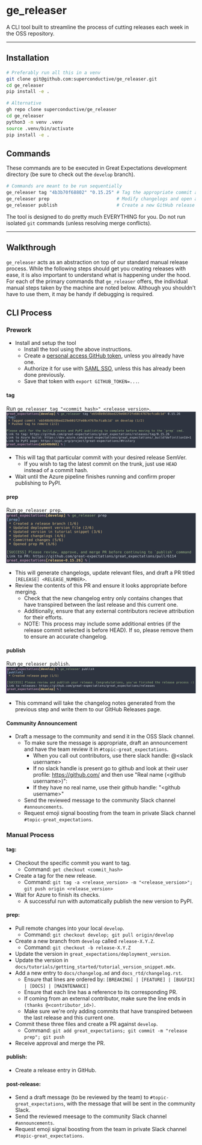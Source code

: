 # ge_releaser

A CLI tool built to streamline the process of cutting releases each week in the OSS repository.

---

## Installation
```bash
# Preferably run all this in a venv
git clone git@github.com:superconductive/ge_releaser.git
cd ge_releaser
pip install -e .
```

```bash
# Alternative
gh repo clone superconductive/ge_releaser
cd ge_releaser
python3 -m venv .venv
source .venv/bin/activate
pip install -e .
```

## Commands
These commands are to be executed in Great Expectations development directory (be sure to check out the `develop` branch).

```bash
# Commands are meant to be run sequentially
ge_releaser tag "4b3b70f68802" "0.15.25" # Tag the appropriate commit and trigger the build process
ge_releaser prep                         # Modify changelogs and open a PR.
ge_releaser publish                      # Create a new GitHub release page
```

The tool is designed to do pretty much EVERYTHING for you. Do not run isolated `git` commands (unless resolving merge conflicts).

---

## Walkthrough

`ge_releaser` acts as an abstraction on top of our standard manual release process. While the following steps should get you creating releases with ease, it is also important to understand what is happening under the hood. For each of the primary commands that `ge_releaser` offers, the individual manual steps taken by the machine are noted below. Although you shouldn't have to use them, it may be handy if debugging is required.

## CLI Process

### Prework
- Install and setup the tool
  - Install the tool using the above instructions.
  - Create a [personal access GitHub token](https://docs.github.com/en/authentication/keeping-your-account-and-data-secure/creating-a-personal-access-token), unless you already have one.
  - Authorize it for use with [SAML SSO](https://docs.github.com/en/enterprise-cloud@latest/authentication/authenticating-with-saml-single-sign-on/authorizing-a-personal-access-token-for-use-with-saml-single-sign-on), unless this has already been done previously.
  - Save that token with `export GITHUB_TOKEN=...`.

#### tag
Run `ge_releaser tag "<commit_hash>" <release_version>`.
![tag](./assets/tag.png)
- This will tag that particular commit with your desired release SemVer.
  - If you wish to tag the latest commit on the trunk, just use `HEAD` instead of a commit hash.
- Wait until the Azure pipeline finishes running and confirm proper publishing to PyPI.

#### prep
Run `ge_releaser prep`.
![prep](./assets/prep.png)
- This will generate changelogs, update relevant files, and draft a PR titled `[RELEASE] <RELEASE_NUMBER>`.
- Review the contents of this PR and ensure it looks appropriate before merging.
  - Check that the new changelog entry only contains changes that have transpired between the last release and this current one.
  - Additionally, ensure that any external contributors recieve attribution for their efforts.
  - NOTE: This process may include some additional entries (if the release commit selected is before HEAD). If so, please remove them to ensure an accurate changelog.

#### publish
Run `ge_releaser publish`.
![publish](./assets/publish.png)
- This command will take the changelog notes generated from the previous step and write them to our GitHub Releases page.

#### Community Announcement
- Draft a message to the community and send it in the OSS Slack channel.
  - To make sure the message is appropriate, draft an announcement and have the team review it in `#topic-great_expectations`.
    - When you call out contributors, use there slack handle: @\<slack username\>
    - If no slack handle is present go to github and look at their user profile: https://github.com/<username> and then use "Real name (\<github username\>)":
    - If they have no real name, use their github handle: "\<github username\>"
  - Send the reviewed message to the community Slack channel `#announcements`.
  - Request emoji signal boosting from the team in private Slack channel `#topic-great_expectations`.

### Manual Process

#### tag:
- Checkout the specific commit you want to tag.
  - Command: `get checkout <commit_hash>`
- Create a tag for the new release.
  - Command: `git tag -a <release_version> -m "<release_version>"; git push origin <release_version>`
- Wait for Azure to finish its checks.
  - A successful run with automatically publish the new version to PyPI.

#### prep:
- Pull remote changes into your local `develop`.
  - Command: `git checkout develop; git pull origin/develop`
- Create a new branch from `develop` called `release-X.Y.Z`.
  - Command: `git checkout -b release-X.Y.Z`
- Update the version in `great_expectations/deployment_version`.
- Update the version in `docs/tutorials/getting_started/tutorial_version_snippet.mdx`.
- Add a new entry to `docs/changelog.md` and `docs_rtd/changelog.rst`.
  - Ensure that lines are ordered by: `[BREAKING] | [FEATURE] | [BUGFIX] | [DOCS] | [MAINTENANCE]`
  - Ensure that each line has a reference to its corresponding PR.
  - If coming from an external contributor, make sure the line ends in `(thanks @<contributor_id>)`.
  - Make sure we're only adding commits that have transpired between the last release and this current one.
- Commit these three files and create a PR against `develop`.
  - Command: `git add great_expectations; git commit -m "release prep"; git push`
- Receive approval and merge the PR.

#### publish:
- Create a release entry in GitHub.

#### post-release:
- Send a draft message (to be reviewed by the team) to `#topic-great_expectations`, with the message that will be sent in the community Slack.
- Send the reviewed meesage to the community Slack channel `#announcements`.
- Request emoji signal boosting from the team in private Slack channel `#topic-great_expectations`.
